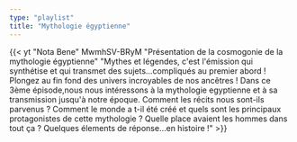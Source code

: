 ```yaml
---
type: "playlist"
title: "Mythologie égyptienne"
---
```



{{< yt "Nota Bene" MwmhSV-BRyM "Présentation de la cosmogonie de la mythologie égyptienne" "Mythes et légendes, c'est l'émission qui synthétise et qui transmet des sujets...compliqués au premier abord ! Plongez au fin fond des univers incroyables de nos ancêtres ! Dans ce 3ème épisode,nous nous intéressons à la mythologie egyptienne et à sa transmission jusqu'à notre époque. Comment les récits nous sont-ils parvenus ? Comment le monde a t-il été créé et quels sont les principaux protagonistes de cette mythologie ? Quelle place avaient les hommes dans tout ça ? Quelques élements de réponse...en histoire !" >}}
